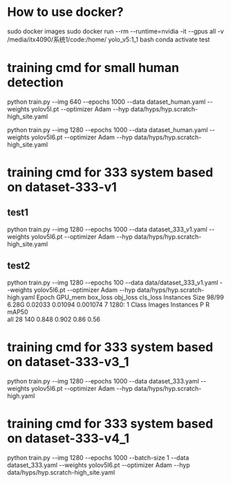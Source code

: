 # How to use docker?
sudo docker images
sudo docker run --rm --runtime=nvidia -it --gpus all -v /media/itx4090/系统1/code:/home/ yolo_v5:1_1 bash
conda activate test

# training cmd for small human detection
python train.py --img 640 --epochs 1000 --data dataset_human.yaml --weights yolov5l.pt --optimizer Adam --hyp data/hyps/hyp.scratch-high_site.yaml

python train.py --img 1280 --epochs 1000 --data dataset_human.yaml --weights yolov5l6.pt --optimizer Adam --hyp data/hyps/hyp.scratch-high_site.yaml

# training cmd for 333 system based on dataset-333-v1

## test1
python train.py --img 1280 --epochs 1000 --data dataset_333_v1.yaml --weights yolov5l6.pt --optimizer Adam --hyp data/hyps/hyp.scratch-high_site.yaml

## test2
python train.py --img 1280 --epochs 100 --data data/dataset_333_v1.yaml --weights yolov5l6.pt --optimizer Adam --hyp data/hyps/hyp.scratch-high.yaml
      Epoch    GPU_mem   box_loss   obj_loss   cls_loss  Instances       Size
      98/99      6.28G    0.02033    0.01094   0.001074          7       1280: 1
                 Class     Images  Instances          P          R      mAP50   
                   all         28        140      0.848      0.902       0.86       0.56

# training cmd for 333 system based on dataset-333-v3_1
python train.py --img 1280 --epochs 1000 --data dataset_333.yaml --weights yolov5l6.pt --optimizer Adam --hyp data/hyps/hyp.scratch-high.yaml

# training cmd for 333 system based on dataset-333-v4_1
python train.py --img 1280 --epochs 1000 --batch-size 1 --data dataset_333.yaml --weights yolov5l6.pt --optimizer Adam --hyp data/hyps/hyp.scratch-high_site.yaml
